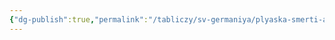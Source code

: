 ```yaml
---
{"dg-publish":true,"permalink":"/tabliczy/sv-germaniya/plyaska-smerti-azbuka/","dgPassFrontmatter":true}
---
```



